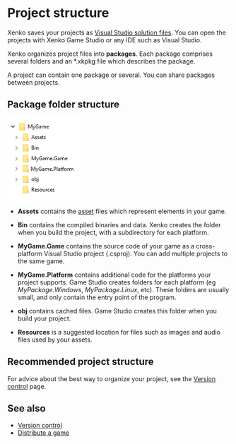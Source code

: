 # Project structure

Xenko saves your projects as [Visual Studio solution files](https://msdn.microsoft.com/en-us/library/bb165951.aspx?f=255&MSPPError=-2147217396). You can open the projects with Xenko Game Studio or any IDE such as Visual Studio.

Xenko organizes project files into **packages**. Each package comprises several folders and an *.xkpkg file which describes the package. 

A project can contain one package or several. You can share packages between projects.

## Package folder structure

![Folder structure](media/folder-structure.png)

* **Assets** contains the [asset](../game-studio/assets.md) files which represent elements in your game.

* **Bin** contains the compiled binaries and data. Xenko creates the folder when you build the project, with a subdirectory for each platform.

* **MyGame.Game** contains the source code of your game as a cross-platform Visual Studio project (.csproj). You can add multiple projects to the same game.

*	**MyGame.Platform** contains additional code for the platforms your project supports. Game Studio creates folders for each platform (eg *MyPackage.Windows*, *MyPackage.Linux*, etc). These folders are usually small, and only contain the entry point of the program.

* **obj** contains cached files. Game Studio creates this folder when you build your project.

* **Resources** is a suggested location for files such as images and audio files used by your assets.

## Recommended project structure

For advice about the best way to organize your project, see the [Version control](version-control.md) page.

## See also

* [Version control](version-control.md)
* [Distribute a game](distribute-a-game.md)